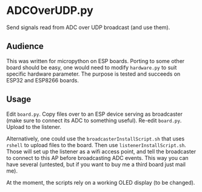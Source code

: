 # ADCOverUDP.py

Send signals read from ADC over UDP broadcast (and use them).

## Audience

This was written for micropython on ESP boards. Porting to some other board
should be easy, one would need to modify `hardware.py` to suit specific
hardware parameter. The purpose is tested and succeeds on ESP32 and ESP8266
boards.

## Usage

Edit `board.py`. Copy files over to an ESP device serving as broadcaster 
(make sure to connect its ADC to something useful). Re-edit `board.py`. Upload
to the listener.

Alternatively, one could use the `broadcasterInstallScript.sh` that uses
`rshell` to upload files to the board. Then use `listenerInstallScript.sh`.
Those will set up the listener as a wifi access point, and tell the broadcaster
to connect to this AP before broadcasting ADC events. This way you can have
several (untested, but if you want to buy me a third board just mail me).

At the moment, the scripts rely on a working OLED display (to be changed).

